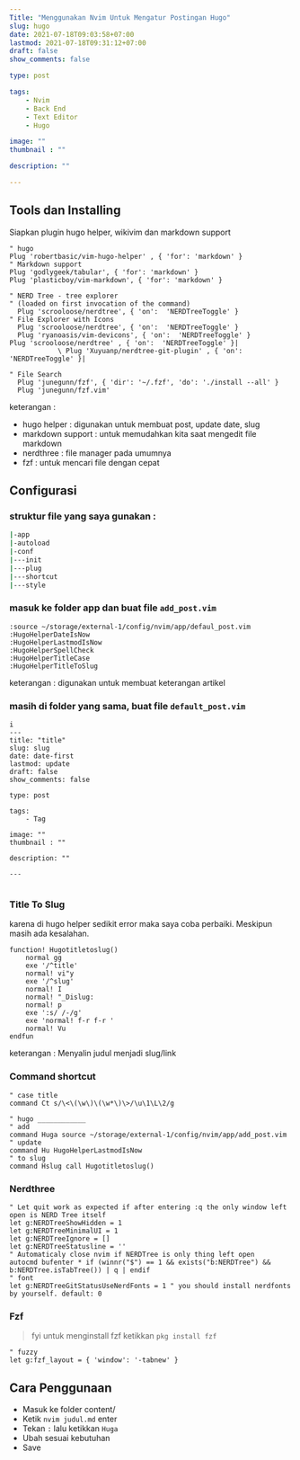 ```yaml
---
Title: "Menggunakan Nvim Untuk Mengatur Postingan Hugo"
slug: hugo
date: 2021-07-18T09:03:58+07:00
lastmod: 2021-07-18T09:31:12+07:00
draft: false
show_comments: false

type: post

tags:
    - Nvim
    - Back End
    - Text Editor
    - Hugo

image: ""
thumbnail : ""

description: ""

---
```

## Tools dan Installing

Siapkan plugin hugo helper, wikivim dan markdown support
```vim
" hugo
Plug 'robertbasic/vim-hugo-helper' , { 'for': 'markdown' }
" Markdown support
Plug 'godlygeek/tabular', { 'for': 'markdown' }
Plug 'plasticboy/vim-markdown', { 'for': 'markdown' }

" NERD Tree - tree explorer
" (loaded on first invocation of the command)
  Plug 'scrooloose/nerdtree', { 'on':  'NERDTreeToggle' }
" File Explorer with Icons
  Plug 'scrooloose/nerdtree', { 'on':  'NERDTreeToggle' }
  Plug 'ryanoasis/vim-devicons', { 'on':  'NERDTreeToggle' }
Plug 'scrooloose/nerdtree' , { 'on':  'NERDTreeToggle' }|
            \ Plug 'Xuyuanp/nerdtree-git-plugin' , { 'on':  'NERDTreeToggle' }|

" File Search
  Plug 'junegunn/fzf', { 'dir': '~/.fzf', 'do': './install --all' }
  Plug 'junegunn/fzf.vim'
```

keterangan :
- hugo helper : digunakan untuk membuat post, update date, slug
- markdown support : untuk memudahkan kita saat mengedit file markdown
- nerdthree : file manager pada umumnya
- fzf : untuk mencari file dengan cepat

## Configurasi

### struktur file yang saya gunakan :
```sh
|-app
|-autoload
|-conf
|---init
|---plug
|---shortcut
|---style 
```

### masuk ke folder app dan buat file `add_post.vim`
```vim
:source ~/storage/external-1/config/nvim/app/defaul_post.vim
:HugoHelperDateIsNow
:HugoHelperLastmodIsNow
:HugoHelperSpellCheck
:HugoHelperTitleCase
:HugoHelperTitleToSlug
```
keterangan : digunakan untuk membuat keterangan artikel

### masih di folder yang sama, buat file `default_post.vim`
```vim
i
---
title: "title"
slug: slug
date: date-first
lastmod: update
draft: false
show_comments: false

type: post

tags:
    - Tag

image: ""
thumbnail : ""

description: ""

---
 
```

### Title To Slug
karena di hugo helper sedikit error maka saya coba perbaiki. Meskipun masih ada kesalahan.
```vim
function! Hugotitletoslug()
    normal gg
    exe '/^title'
    normal! vi"y
    exe '/^slug'
    normal! I
    normal! "_Dislug: 
    normal! p
    exe ':s/ /-/g'
    exe 'normal! f-r f-r '
    normal! Vu
endfun
```
keterangan : Menyalin judul menjadi slug/link

### Command shortcut

```vim
" case title
command Ct s/\<\(\w\)\(\w*\)\>/\u\1\L\2/g 

" hugo ____________
" add
command Huga source ~/storage/external-1/config/nvim/app/add_post.vim
" update
command Hu HugoHelperLastmodIsNow
" to slug
command Hslug call Hugotitletoslug()
```

### Nerdthree
```vim
" Let quit work as expected if after entering :q the only window left open is NERD Tree itself
let g:NERDTreeShowHidden = 1
let g:NERDTreeMinimalUI = 1
let g:NERDTreeIgnore = []
let g:NERDTreeStatusline = ''
" Automaticaly close nvim if NERDTree is only thing left open
autocmd bufenter * if (winnr("$") == 1 && exists("b:NERDTree") && b:NERDTree.isTabTree()) | q | endif
" font
let g:NERDTreeGitStatusUseNerdFonts = 1 " you should install nerdfonts by yourself. default: 0
 ```

### Fzf

> fyi untuk menginstall fzf ketikkan `pkg install fzf`

```vim
" fuzzy
let g:fzf_layout = { 'window': '-tabnew' }
```
## Cara Penggunaan

- Masuk ke folder content/<subfolder jika ada>
- Ketik `nvim judul.md` enter
- Tekan `:` lalu ketikkan `Huga`
- Ubah sesuai kebutuhan
- Save
